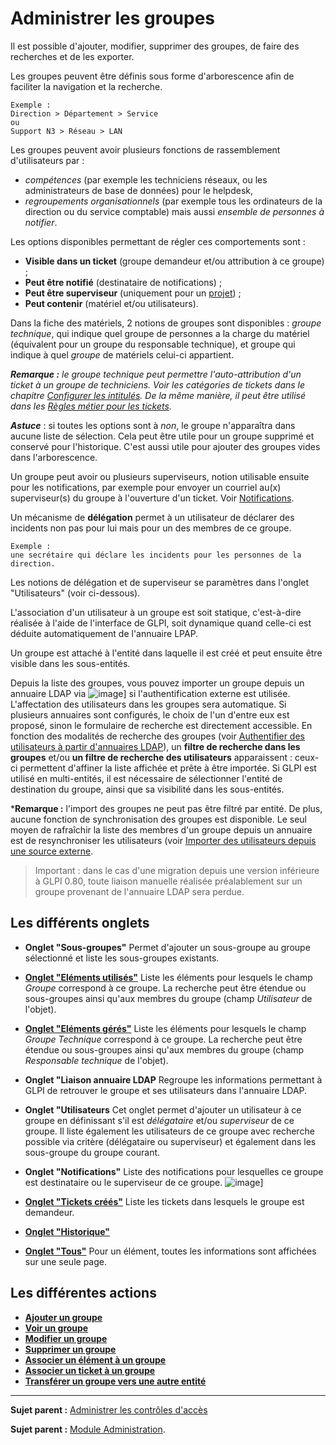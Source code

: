 Administrer les groupes
=======================

Il est possible d'ajouter, modifier, supprimer des groupes, de faire des recherches et de les exporter.

Les groupes peuvent être définis sous forme d'arborescence afin de faciliter la navigation et la recherche. 

    Exemple :
    Direction > Département > Service
    ou
    Support N3 > Réseau > LAN

Les groupes peuvent avoir plusieurs fonctions de rassemblement d'utilisateurs par : 
- *compétences* (par exemple les techniciens réseaux, ou les administrateurs de base de données) pour le helpdesk,
- *regroupements organisationnels* (par exemple tous les ordinateurs de la direction ou du service comptable) mais aussi *ensemble de personnes à notifier*.

Les options disponibles permettant de régler ces comportements sont :
- **Visible dans un ticket** (groupe demandeur et/ou attribution à ce groupe) ; 
- **Peut être notifié** (destinataire de notifications) ;
- **Peut être superviseur** (uniquement pour un [projet](index.php?fr/06_Module_Outils/02_Projets/01_Projets.md "voir gérer les projets")) ;
- **Peut contenir** (matériel et/ou utilisateurs).

Dans la fiche des matériels, 2 notions de groupes sont disponibles :
*groupe technique*, qui indique quel groupe de personnes a la charge du matériel (équivalent pour un groupe du responsable technique), et groupe qui indique à quel *groupe* de matériels celui-ci appartient.

***Remarque :** le groupe technique peut permettre l'auto-attribution d'un ticket à un groupe de techniciens. Voir les catégories de tickets dans le chapitre [Configurer les intitulés](config_dropdown.html "Les intitulés se configurent depuis le menu Configuration > Intitulés").
De la même manière, il peut être utilisé dans les [Règles métier pour les tickets](administration_rule_ticket.html "Lors de la création d'un ticket, un mécanisme permet de modifier les attributs du ticket de manière automatique.").*

***Astuce*** : si toutes les options sont à *non*, le groupe n'apparaîtra dans aucune liste de sélection. Cela peut être utile pour un groupe supprimé et conservé pour l'historique. C'est aussi utile pour ajouter des groupes vides dans l'arborescence.

Un groupe peut avoir ou plusieurs superviseurs, notion utilisable ensuite pour les notifications, par exemple pour envoyer un courriel au(x) superviseur(s) du groupe à l'ouverture d'un ticket. Voir [Notifications](config_notification_notifications.html "Une notification est l'association d'un événement pour un type donné avec un modèle. Une liste destinataire est créée à cet effet.").

Un mécanisme de **délégation** permet à un utilisateur de déclarer des incidents non pas pour lui mais pour un des membres de ce groupe.

    Exemple : 
    une secrétaire qui déclare les incidents pour les personnes de la direction.

Les notions de délégation et de superviseur se paramètres dans l'onglet "Utilisateurs" (voir ci-dessous).

L'association d'un utilisateur à un groupe est soit statique, c'est-à-dire réalisée à l'aide de l'interface de GLPI, soit dynamique quand celle-ci est déduite automatiquement de l'annuaire LPAP.

Un groupe est attaché à l'entité dans laquelle il est créé et peut ensuite être visible dans les sous-entités.

Depuis la liste des groupes, vous pouvez importer un groupe depuis un annuaire LDAP via ![image](docs/image/addUserLdap.png)] si l'authentification externe est utilisée. L'affectation des utilisateurs dans les groupes sera automatique.
Si plusieurs annuaires sont configurés, le choix de l'un d'entre eux est proposé, sinon le formulaire de recherche est directement accessible. En fonction des modalités de recherche des groupes (voir [Authentifier des utilisateurs à partir d'annuaires LDAP](config_auth_ldap.html "L'interface de GLPI avec les annuaires LDAP se configure depuis le menu Configuration > Authentification > Annuaire LDAP.")), un **filtre de recherche dans les groupes** et/ou **un filtre de recherche des utilisateurs** apparaissent : ceux-ci permettent d'affiner la liste affichée et prête à être importée. Si GLPI est utilisé en multi-entités, il est nécessaire de sélectionner l'entité de destination du groupe, ainsi que sa visibilité dans les sous-entités.

***Remarque :** l'import des groupes ne peut pas être filtré par entité. De plus, aucune fonction de synchronisation des groupes est disponible. Le seul moyen de rafraîchir la liste des membres d'un groupe depuis un annuaire est de resynchroniser les utilisateurs (voir [Importer des utilisateurs depuis une source externe](index.php?fr/07_Module_Administration/02_Utilisateurs/02_Importer_des_utilisateurs.md).

> Important : dans le cas d'une migration depuis une version inférieure à GLPI 0.80, toute liaison manuelle réalisée préalablement sur un groupe provenant de l'annuaire LDAP sera perdue.


Les différents onglets
----------------------

-   **Onglet "Sous-groupes"**
    Permet d'ajouter un sous-groupe au groupe sélectionné et liste les sous-groupes existants. 
 
-   **[Onglet "Eléments utilisés"](index.php?fr/Les_différents_onglets/Onglet_Eléments.md)**
    Liste les éléments pour lesquels le champ *Groupe* correspond à ce groupe. 
    La recherche peut être étendue ou sous-groupes ainsi qu'aux membres du groupe (champ *Utilisateur* de l'objet).

-   **[Onglet "Eléments gérés"](index.php?fr/Les_différents_onglets/Onglet_Eléments.md)**
    Liste les éléments pour lesquels le champ *Groupe Technique* correspond à ce groupe.
     La recherche peut être étendue ou sous-groupes ainsi qu'aux membres du groupe (champ *Responsable technique* de l'objet).


-   **Onglet "Liaison annuaire LDAP**
    Regroupe les informations permettant à GLPI de retrouver le groupe et ses utilisateurs dans l'annuaire LDAP. 


-   **Onglet "Utilisateurs**
    Cet onglet permet d'ajouter un utilisateur à ce groupe en définissant s'il est *délégataire* et/ou *superviseur* de ce groupe.
    Il liste également les utilisateurs de ce groupe avec recherche possible via critère (délégataire ou superviseur) et également dans les sous-groupe du groupe courant.

-   **Onglet "Notifications"**
    Liste des notifications pour lesquelles ce groupe est destinataire ou le superviseur de ce groupe.
    ![image](docs/image/notifGroupe.png)]


-   **[Onglet "Tickets créés"](index.php?fr/Les_différents_onglets/Onglet_Tickets.md)**
    Liste les tickets dans lesquels le groupe est demandeur.


-   **[Onglet "Historique"](index.php?fr/Les_différents_onglets/Onglet_Historique.md)**


-   **[Onglet "Tous"](index.php?fr/Les_différents_onglets/Onglet_Tous.md)**
     Pour un élément, toutes les informations sont affichées sur une seule page.


Les différentes actions
-----------------------
-   **[Ajouter un groupe](index.php?fr/Les_différentes_actions/Créer_un_nouvel_objet.md)**
-   **[Voir un groupe](index.php?fr/Les_différentes_actions/Visualiser_un_objet.md)**
-   **[Modifier un groupe](index.php?fr/Les_différentes_actions/Modifier_un_objet.md)**
-   **[Supprimer un groupe](index.php?fr/Les_différentes_actions/Supprimer_un_objet.md)**
-   **[Associer un élément à un groupe](index.php?fr/Les_différentes_actions/Onglet_Eléments.md)**
-   **[Associer un ticket à un groupe](index.php?fr/Les_différentes_actions/Onglet_Tickets.md)**
-   **[Transférer un groupe vers une autre entité](index.php?fr/Les_différentes_actions/Transférer_un_objet.md)**

--------
**Sujet parent :** [Administrer les contrôles d'accès](../glpi/access_control_intro.html "Cette partie décrit comment administrer le système de contrôle d'accès qui permet à chaque utilisateur d'accéder à un contexte d'utilisation spécifique.")

**Sujet parent :** [Module Administration](index.php?fr/07_Module_Administration/01_Module_Administration.md "Le module Administration permet d'administrer les utilisateurs, groupes, entités, profils, règles et dictionnaires et offre des outils de maintenance de l'application").